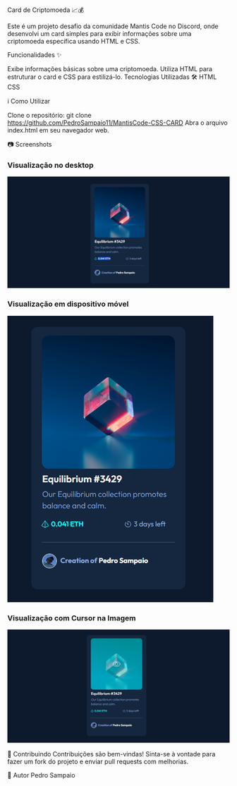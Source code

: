 Card de Criptomoeda 📈💰

Este é um projeto desafio da comunidade Mantis Code no Discord, onde desenvolvi um card simples para exibir informações sobre uma criptomoeda específica usando HTML e CSS.


Funcionalidades ✨

Exibe informações básicas sobre uma criptomoeda.
Utiliza HTML para estruturar o card e CSS para estilizá-lo.
Tecnologias Utilizadas 🛠️
HTML
CSS

ℹ️ Como Utilizar

Clone o repositório: git clone https://github.com/PedroSampaio11/MantisCode-CSS-CARD
Abra o arquivo index.html em seu navegador web.

📷 Screenshots

### Visualização no desktop

![Desktop View](./assets/img/desktop.png)

### Visualização em dispositivo móvel

![Mobile View](./assets/img/mobile.png)

### Visualização com Cursor na Imagem

![Cursor](./assets/img/desktop-cursor.png)

🤝 Contribuindo
Contribuições são bem-vindas! Sinta-se à vontade para fazer um fork do projeto e enviar pull requests com melhorias.

👤 Autor
Pedro Sampaio